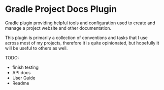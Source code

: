 # Gradle Project Docs Plugin

Gradle plugin providing helpful tools and configuration used to create and manage a project website and other documentation.

This plugin is primarily a collection of conventions and tasks that I use across most of my projects, therefore it is quite opinionated, but hopefully it will be useful to others as well.

TODO: 

- finish testing
- API docs
- User Guide
- Readme